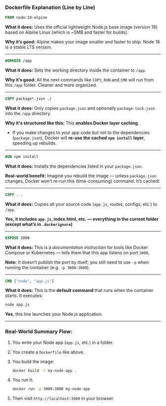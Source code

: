 

### **Dockerfile Explanation (Line by Line)**

```Dockerfile
FROM node:18-alpine
```

 **What it does:**
Uses the official lightweight Node.js base image (version 18) based on Alpine Linux (which is \~5MB and faster for builds).

 **Why it’s good:**
Alpine makes your image smaller and faster to ship. Node 18 is a stable LTS version.

---

```Dockerfile
WORKDIR /app
```

**What it does:**
Sets the working directory inside the container to `/app`.

 **Why it’s good:**
All the next commands like `COPY`, `RUN` and `CMD` will run from this `/app` folder. Cleaner and more organized.

---

```Dockerfile
COPY package*.json ./
```

**What it does:**
Only copies `package.json` and optionally `package-lock.json` into the `/app` directory.

**Why it's structured like this:**
This **enables Docker layer caching**.

* If you make changes to your app code but not to the dependencies (`package.json`), Docker will **re-use the cached `npm install` layer**, speeding up rebuilds.

---

```Dockerfile
RUN npm install
```

**What it does:**
Installs the dependencies listed in your `package.json`.

 **Real-world benefit:**
Imagine you rebuild the image — unless `package.json` changes, Docker won’t re-run this (time-consuming) command. It’s cached!

---

```Dockerfile
COPY . .
```

**What it does:**
Copies all your source code (`app.js`, routes, configs, etc.) to `/app`.

 **Yes, it includes `app.js`, index.html, etc. — everything in the current folder (except what’s in `.dockerignore`)**

---

```Dockerfile
EXPOSE 3000
```

 **What it does:**
This is a *documentation instruction* for tools like Docker Compose or Kubernetes — tells them that this app listens on port `3000`.

 **Note:** It doesn’t publish the port by itself; you still need to use `-p` when running the container (e.g. `-p 3000:3000`).

---

```Dockerfile
CMD ["node", "app.js"]
```

 **What it does:**
This is the **default command** that runs when the container starts. It executes:

```bash
node app.js
```

 **Yes**, this line launches your Node.js application.

---

###  Real-World Summary Flow:

1. You write your Node app (`app.js`, etc.) in a folder.

2. You create a `Dockerfile` like above.

3. You build the image:

   ```bash
   docker build -t my-node-app .
   ```

4. You run it:

   ```bash
   docker run -p 3000:3000 my-node-app
   ```

5. Then visit `http://localhost:3000` in your browser.


